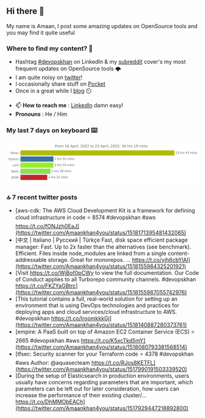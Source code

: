 <!--- [![Hits](https://hits.seeyoufarm.com/api/count/incr/badge.svg?url=https%3A%2F%2Fgithub.com%2Fakhan4u%2Fhit-counter&count_bg=%2379C83D&title_bg=%23555555&icon=&icon_color=%23E7E7E7&title=visits&edge_flat=false)](https://hits.seeyoufarm.com) --->

## Hi there 👋

My name is Amaan, I post some amazing updates on OpenSource tools and you may find it quite useful

### Where to find my content? 🤔

* Hashtag [#devopskhan](https://www.linkedin.com/feed/hashtag/devopskhan/) on LinkedIn & my [subreddit](https://www.reddit.com/r/devopskhan/) cover's my most frequent updates on OpenSource tools 🌩️
* I am quite noisy on [twitter](https://twitter.com/Amaankhan4you)!
* I occasionally share stuff on [Pocket](https://getpocket.com/@ej6g8d1dp2829A16a9Tf5d4T6bAMp3d8791rejDe86yem3bm4e14ex4fT4dluk29)
* Once in a great while I [blog](https://linuxparrot.com/) ⏲️


- 📫 **How to reach me** : [LinkedIn](https://www.linkedin.com/in/amaan-khan-linux-ninja) damn easy!
- **Pronouns** : He / Him

### My last 7 days on keyboard ⌨️

<img src="https://github.com/akhan4u/akhan4u/blob/main/images/stat.svg" alt="Amaan's Wakatime Activity!"/>

### 🔝 7 recent twitter posts
<!-- DEVDOJO:START -->
- [aws-cdk: The AWS Cloud Development Kit is a framework for defining cloud infrastructure in code
⭐️ 8574
#devopskhan #aws
https://t.co/fONJzh0EaJ](https://twitter.com/Amaankhan4you/status/1518171395481432065)
- [中文 | Italiano | Русский | Türkçe Fast, disk space efficient package manager: Fast. Up to 2x faster than the alternatives &lpar;see benchmark&rpar;. Efficient. Files inside node_modules are linked from a single content-addressable storage. Great for monorepos. … https://t.co/yjh6cbYlAl](https://twitter.com/Amaankhan4you/status/1518155984325201921)
- [Visit https://t.co/WjBof0pCWy to view the full documentation. Our Code of Conduct applies to all Turborepo community channels. #devopskhan https://t.co/FKZYaGBtrc](https://twitter.com/Amaankhan4you/status/1518155987055742976)
- [This tutorial contains a full, real-world solution for setting up an environment that is using DevOps technologies and practices for deploying apps and cloud services/cloud infrastructure to AWS. #devopskhan https://t.co/IroomkkkGj](https://twitter.com/Amaankhan4you/status/1518140887280373761)
- [empire: A PaaS built on top of Amazon EC2 Container Service &lpar;ECS&rpar;
⭐️ 2665
#devopskhan #aws
https://t.co/K5xcTkd5mY](https://twitter.com/Amaankhan4you/status/1518080793381568514)
- [tfsec: Security scanner for your Terraform code
⭐️ 4378
#devopskhan #aws
Author: @aquasecteam
https://t.co/RJos8KETFL](https://twitter.com/Amaankhan4you/status/1517990191503339520)
- [During the setup of Elasticsearch in production environments, users usually have concerns regarding parameters that are important, which parameters can be left out for later consideration, how users can increase the performance of their existing cluster/… https://t.co/DhMMObEACh](https://twitter.com/Amaankhan4you/status/1517929447218892800)
<!-- DEVDOJO:END -->

<!-- ![Amaan's GitHub stats](https://github-readme-stats.vercel.app/api?username=akhan4u&count_private=true&show_icons=true&hide=contribs) -->

